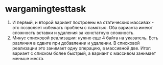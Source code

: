 # wargamingtesttask
1. И первый, и второй вариант построены на статических массивах - это позволяет избежать проблем с памятью.
   Оба варианта имеют сложность вставки и удаления за констатную сложность.
2. Минус списковой реализации: нужно еще 4 байта на указатель. Есть различия в сдвиге при добавлении и удалении. 
   В списковой реализации это занимает одну операцию, в массивной две.
Итог: вариант с списком более быстрый, а вариант с массивом занимает меньше места.
